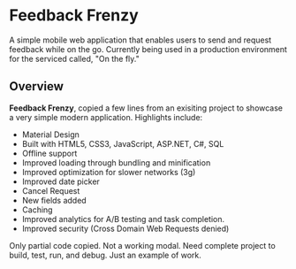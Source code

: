 # Feedback Frenzy
A simple mobile web application that enables users to send and request feedback while on the go. Currently being used in a production environment for the serviced called, "On the fly."

## Overview
**Feedback Frenzy**, copied a few lines from an exisiting project to showcase a very simple modern application. Highlights include:

- Material Design
- Built with HTML5, CSS3, JavaScript, ASP.NET, C#, SQL
- Offline support
- Improved loading through bundling and minification
- Improved optimization for slower networks (3g)
- Improved date picker
- Cancel Request
- New fields added
- Caching
- Improved analytics for A/B testing and task completion.
- Improved security (Cross Domain Web Requests denied)

Only partial code copied. Not a working modal. Need complete project to build, test, run, and debug. Just an example of work. 